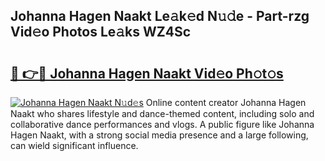 ## Johanna Hagen Naakt Le𝚊k𝚎d N𝚞𝚍e - Part-rzg Vid𝚎o Photos Le𝚊ks WZ4Sc

# <h2><a href="http://fb88gib.evod.top/?m=Johanna+Hagen+Naakt">🔗 👉🔴 Johanna Hagen Naakt Vid𝚎o Ph𝚘t𝚘s</a></h2>

[![Johanna Hagen Naakt N𝚞d𝚎s](https://i.imgur.com/8V9OHl7.gif)](http://fb88gib.evod.top/?m=Johanna+Hagen+Naakt)
Online content creator Johanna Hagen Naakt who shares lifestyle and dance-themed content, including solo and collaborative dance performances and vlogs. A public figure like Johanna Hagen Naakt, with a strong social media presence and a large following, can wield significant influence. 
